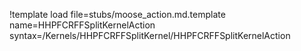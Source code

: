 !template load file=stubs/moose_action.md.template name=HHPFCRFFSplitKernelAction syntax=/Kernels/HHPFCRFFSplitKernel/HHPFCRFFSplitKernelAction